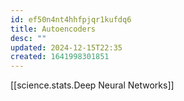 ```yaml
---
id: ef50n4nt4hhfpjqr1kufdq6
title: Autoencoders
desc: ""
updated: 2024-12-15T22:35
created: 1641998301851
---
```


[[science.stats.Deep Neural Networks]]

